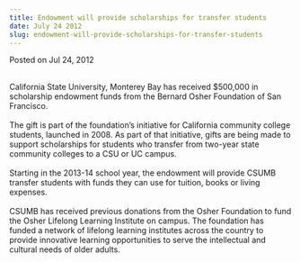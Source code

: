 ```yaml
---
title: Endowment will provide scholarships for transfer students
date: July 24 2012
slug: endowment-will-provide-scholarships-for-transfer-students
---
```


 



<span class="date">Posted on Jul 24, 2012    </span>
<p><br>
California State University, Monterey Bay has received $500,000 in
scholarship endowment funds from the Bernard Osher Foundation of
San Francisco.<br>
<br>
The gift is part of the foundation&#x2019;s initiative for California
community college students, launched in 2008. As part of that
initiative, gifts are being made to support scholarships for
students who transfer from two-year state community colleges to a
CSU or UC campus.<br>
<br>
Starting in the 2013-14 school year, the endowment will provide
CSUMB transfer students with funds they can use for tuition, books
or living expenses.<br>
<br>
CSUMB has received previous donations from the Osher Foundation to
fund the Osher Lifelong Learning Institute on campus. The
foundation has funded a network of lifelong learning institutes
across the country to provide innovative learning opportunities to
serve the intellectual and cultural needs of older adults.</br></br></br></br></br></br></br></p>





```

